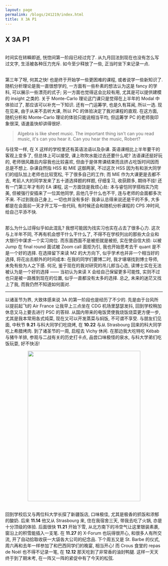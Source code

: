 ```yaml
---
layout: page
permalink: /blogs/241219/index.html
title: X 3A P1
---
```


## X 3A P1

<br>时间实在转瞬即逝, 恍惚间第一阶段已经过完了. 从九月回法到现在也没有怎么写过文字, 生活被各种压力充斥. 如今至少释放了一些, 正当时坐下来记录一点.

<br>第三年了呀, 何其之快! 也是终于开始学一些更困难的课程, 或者说学一些新知识了. 随机分析理论是我一直很想学的, 一方面有一些朴素的想法认为这是 fancy 的学科, 可以展示一些漂亮的式子; 另一方面也觉得这会比较有用, 尤其是可以提供建模的 insight 之类的. 关于 Monte-Carlo 理论这门课只是觉得在上半年的 Modal 中体验过了, 那应该可以补充一下知识. 还有一门运筹学, 也是久有耳闻, 所以一选. 现在见来, 由于从来不去听大课, 所以 PC 的体验决定了我对课程的直观. 在这方面, 随机分析和 Monte-Carlo 理论的体验只能说相当平均, 但运筹学 PC 的老师我印象很深, 语速虽快却讲得很好.

> Algebra is like sheet music. The important thing isn't can you read music, it's can you hear it. Can you hear the music, Robert?

与往常一样, 在 X 这样的学校里还有英语法语以及杂课. 英语课相比上半年要干的客观上变多了, 但总体上可以接受, 课上吹吹水能过去还要什么呢? 法语课还挺好玩的, 老师很风趣且内容我也比较喜欢, 但由于是体育课结束而且挤占吃饭时间因而总是不想上. 杂课自然指 HSS 和 MIE 这御两家, 不过这次 HSS 因为有和浙大同学们的组队加上老师也比较宽松, 干了很多自己的工作; 而 MIE 作为大课更是去都不去, 考前人大的同学发来了五十道选择题的样题, 仔细复习, 收获颇多, 期待不挂! 还有一门第三年才有的 EA 课程, 这一方面饶是我烦心处: 本与睿恺同学搭档实乃完美, 但被强行安插来了一位其他同学, 且他几乎什么也不干, 连与老师的会面都多次不来. 不过到我自己身上, 一切也并没有多好: 我承认总得来说还是干的不多, 大多都是在会面前一天才开工写一些代码, 有时候还会和随机分析课程的 CPS 冲时间, 给自己平添不快.

<br>那么为什么过得似乎如此混乱? 我想可能因为找实习也实在占去了很多心力. 这次与上半年不同, 不再有机会想干什么干什么了, 不得不在学校列出的那些大企业和大银行中谋求一个实习岗位. 而东面西面不是被拒就是被拒, 实在使自信大损: 以被 Jump 在 final round 面试被 Zoom call 面拒为引, 我也开始思考去干 quant 是不是一个好的选择. 在选择留下来读 M2 的大方向下, 似乎学术也并非一个相当好的选择, 将花出去额外的时间成本: 在我的同学们要博二时, 我才堪堪找到博士导师, 未免有些为人之下感. 何况, 鉴于现在的我对研究的吊儿郎当心态, 读博士实在无法被认为是一个好的选择 —— 当初认为来读 X 会给自己保留更多可能性, 实则不过也只是被一路推到现在的位置, 似乎一直都没有太多的选择. 总之, 未来的迷茫又找上了我, 而我仍然不知道如何面对.

---

以诸圣节为界, 大致体感来说 3A 的第一阶段也是经历了不少的. 先是由于台风所以提前起飞的 Air France 让我早上三点坐在 CDG 机场里瑟瑟发抖, 回到学校稍加休息又马上要去进行 PSC 的答辩. 从国内带来的电饭煲使我烧饭烧菜更方便一步, 尤其是我本常用各式炖菜, 现在又可以开发蒸菜与焖饭, 不可谓不享受. 与朋友们见面, 中秋节 **9.21** 与科大同学们吃烧烤, 在 **10.22** 与从 Strasbourg 回来的科大同学吃上希腊烤肉. 到了诸圣节的一周, 启程去 Vichy 休闲. 在那边我大吃特吃 Kébab 与猪牛羊排, 参观与二战有关的历史打卡点, 品尝口味极怪的泉水, 与科大学弟们吃饭玩耍, 好不快活!

<div align=center><img src="https://zian-chen.github.io/images/24121901.jpg" width="360" height="480"></div>

<br>回到学校后又与两位科大学长探了新疆饭店, 口味极佳, 尤其是极香的抓饭和浓郁的酸奶. 后来 **11.14** 他又从 Strasbourg 来, 住在我宿舍三天, 带我去吃了火锅, 亦是十分顶级的体验. 后面很快 **11.21** 开始下雪, 从北方南下的冷空气让这里银装素裹, 窗沿上的积雪能插入一支笔. 在 **11.27** 的 X-Forum 也玩得很开心, 和很多人有所交流, 开了自动拾取收获一大袋各大公司的纪念品. 下个周五又是 St. Barbe 的仪式, 周六再和去年一样参加了和巴西同学们的晚宴, 相当开心! 而 Crous 食堂的 repas de Noël 也不得不记录一笔, 在 **12.12** 那天吃到了非常香的油封鸭腿. 这样一天天终于到了期末考, 在一阵又一阵的紧促中有了今天的松弦.